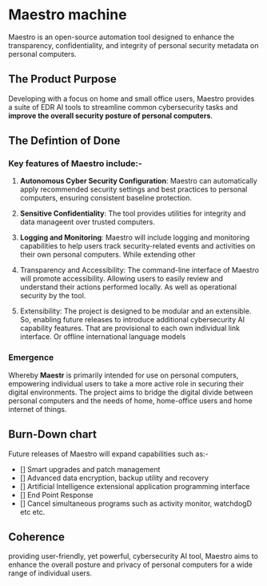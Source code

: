 # Maestro machine 
  Maestro is an open-source automation tool designed to enhance the transparency, confidentiality, and integrity of personal security metadata on personal computers. 

## The Product Purpose 
Developing with a focus on home and small office users, Maestro provides a suite of EDR AI tools to streamline common cybersecurity tasks and **improve the overall security posture of personal computers**.

## The Defintion of Done

### Key features of Maestro include:-
  1. **Autonomous Cyber Security Configuration**: Maestro can automatically apply recommended security settings and best practices to personal computers, ensuring consistent baseline protection. 
  
  2. **Sensitive Confidentiality**: The tool provides utilities for integrity and data manageent over trusted computers. 
  
  3. **Logging and Monitoring**: Maestro will include logging and monitoring capabilities to help users track security-related events and activities on their own personal computers. While extending other 
  
  4. Transparency and Accessibility: The command-line interface of Maestro will promote accessibility. Allowing users to easily review and understand their actions performed locally. As well as operational security by the tool. 

5. Extensibility: The project is designed to be modular and an extensible. So, enabling future releases to introduce additional cybersecurity AI capability features. That are provisional to each own individual link interface.  Or offline international language models 

### Emergence 
Whereby **Maestr** is primarily intended for use on personal computers, empowering individual users to take a more active role in securing their digital environments. The project aims to bridge the digital divide between personal computers and the needs of home, home-office users and home internet of things.

## Burn-Down chart 

Future releases of Maestro will expand capabilities such as:-
- [] Smart upgrades and patch management
- [] Advanced data encryption, backup utility and recovery
- [] Artificial Intelligence extensional application programming interface 
- [] End Point Response
- [] Cancel simultaneous programs such as activity monitor, watchdogD etc etc. 

## Coherence
 providing user-friendly, yet powerful, cybersecurity AI tool, Maestro aims to enhance the overall posture and privacy of personal computers for a wide range of individual users.
